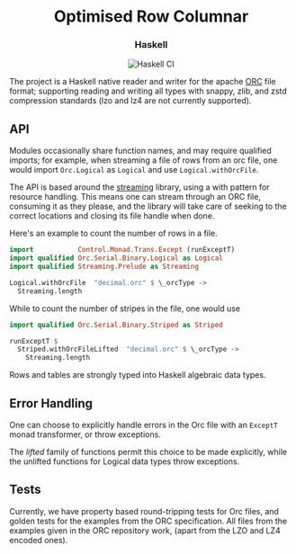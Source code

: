 <div align="center">

# Optimised Row Columnar
### Haskell

![Haskell CI](https://github.com/HuwCampbell/orc-haskell/workflows/Haskell%20CI/badge.svg)

</div>


The project is a Haskell native reader and writer for the apache
[ORC](https://orc.apache.org/) file format; supporting reading and
writing all types with snappy, zlib, and zstd compression
standards (lzo and lz4 are not currently supported).


API
---

Modules occasionally share function names, and may require qualified
imports; for example, when streaming a file of rows from an orc
file, one would import `Orc.Logical` as `Logical` and use
`Logical.withOrcFile`.

The API is based around the
[streaming](http://hackage.haskell.org/package/streaming) library,
using a with pattern for resource handling. This means one can
stream through an ORC file, consuming it as they please, and the
library will take care of seeking to the correct locations and
closing its file handle when done.

Here's an example to count the number of rows in a file.

```haskell
import           Control.Monad.Trans.Except (runExceptT)
import qualified Orc.Serial.Binary.Logical as Logical
import qualified Streaming.Prelude as Streaming

Logical.withOrcFile  "decimal.orc" $ \_orcType ->
  Streaming.length
```

While to count the number of stripes in the file, one would use

```haskell
import qualified Orc.Serial.Binary.Striped as Striped

runExceptT $
  Striped.withOrcFileLifted  "decimal.orc" $ \_orcType ->
    Streaming.length
```

Rows and tables are strongly typed into Haskell algebraic data
types.

Error Handling
--------------

One can choose to explicitly handle errors in the Orc file with
an `ExceptT` monad transformer, or throw exceptions.

The _lifted_ family of functions permit this choice to be made
explicitly, while the unlifted functions for Logical data types
throw exceptions.


Tests
-----

Currently, we have property based round-tripping tests for Orc
files, and golden tests for the examples from the ORC specification.
All files from the examples given in the ORC repository work, (apart
from the LZO and LZ4 encoded ones).

